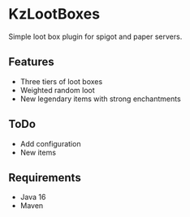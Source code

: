 # KzLootBoxes

Simple loot box plugin for spigot and paper servers.

## Features

- Three tiers of loot boxes
- Weighted random loot
- New legendary items with strong enchantments

## ToDo

- Add configuration
- New items

## Requirements

- Java 16
- Maven